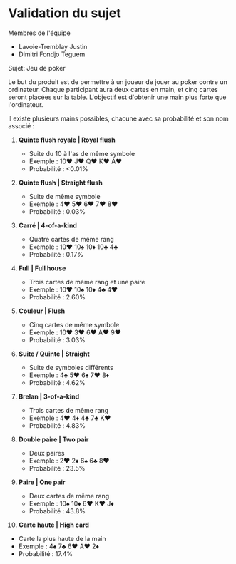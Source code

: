# Validation du sujet

Membres de l'équipe
* Lavoie-Tremblay Justin
* Dimitri Fondjo Teguem

Sujet: Jeu de poker

Le but du produit est de permettre à un joueur de jouer au poker contre un ordinateur. Chaque participant aura deux cartes en main, et cinq cartes seront placées sur la table. L'objectif est d'obtenir une main plus forte que l'ordinateur.

Il existe plusieurs mains possibles, chacune avec sa probabilité et son nom associé :

1. **Quinte flush royale | Royal flush**
   - Suite du 10 à l'as de même symbole
   - Exemple : 10♥ J♥ Q♥ K♥ A♥
   - Probabilité : <0.01%

2. **Quinte flush | Straight flush**
   - Suite de même symbole
   - Exemple : 4♥ 5♥ 6♥ 7♥ 8♥
   - Probabilité : 0.03%

3. **Carré | 4-of-a-kind**
   - Quatre cartes de même rang
   - Exemple : 10♥ 10♠ 10♦ 10♣ 4♣
   - Probabilité : 0.17%

4. **Full | Full house**
   - Trois cartes de même rang et une paire
   - Exemple : 10♥ 10♠ 10♦ 4♣ 4♥
   - Probabilité : 2.60%

5. **Couleur | Flush**
   - Cinq cartes de même symbole                                       
   - Exemple : 10♥ 3♥ 6♥ A♥ 9♥                                       
   - Probabilité : 3.03%
   
6. **Suite / Quinte | Straight**
   - Suite de symboles différents
   - Exemple : 4♣ 5♥ 6♠ 7♥ 8♦
   - Probabilité : 4.62%

7. **Brelan | 3-of-a-kind**
   - Trois cartes de même rang
   - Exemple : 4♥ 4♦ 4♣ 7♣ K♥
   - Probabilité : 4.83%

8. **Double paire | Two pair**
   - Deux paires
   - Exemple : 2♥ 2♦ 6♠ 6♣ 8♥
   - Probabilité : 23.5%

9. **Paire | One pair**
   - Deux cartes de même rang
   - Exemple : 10♠ 10♦ 6♥ K♥ J♦
   - Probabilité : 43.8%

10. **Carte haute | High card**
   - Carte la plus haute de la main
   - Exemple : 4♠ 7♣ 6♥ A♥ 2♦
   - Probabilité : 17.4%
